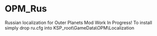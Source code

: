 # OPM_Rus
Russian localization for Outer Planets Mod
Work In Progress!
To install simply drop ru.cfg into KSP_root\GameData\OPM\Localization
